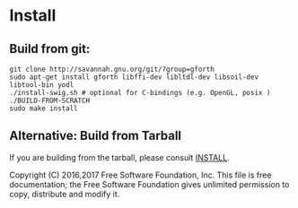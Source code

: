 # Install
## Build from git:

    git clone http://savannah.gnu.org/git/?group=gforth
    sudo apt-get install gforth libffi-dev libltdl-dev libsoil-dev libtool-bin yodl
    ./install-swig.sh # optional for C-bindings (e.g. OpenGL, posix )
    ./BUILD-FROM-SCRATCH
    sudo make install

## Alternative: Build from Tarball
If you are building from the tarball, please consult [INSTALL](INSTALL).


Copyright (C) 2016,2017 Free Software Foundation, Inc.
This file is free documentation; the Free Software Foundation gives
unlimited permission to copy, distribute and modify it.
